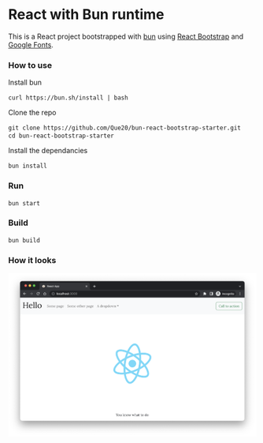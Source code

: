 # React with Bun runtime

This is a React project bootstrapped with [bun](https://bun.sh/) using [React Bootstrap](https://react-bootstrap.github.io/components/alerts) and [Google Fonts](https://fonts.google.com/).

### How to use

Install bun
```
curl https://bun.sh/install | bash
```
Clone the repo
```
git clone https://github.com/Que20/bun-react-bootstrap-starter.git
cd bun-react-bootstrap-starter
```
Install the dependancies
```
bun install
```

### Run

```
bun start
```

### Build

```
bun build
```

### How it looks

![Demo screenshot](https://raw.githubusercontent.com/Que20/bun-react-bootstrap-starter/main/screenshot.png)
